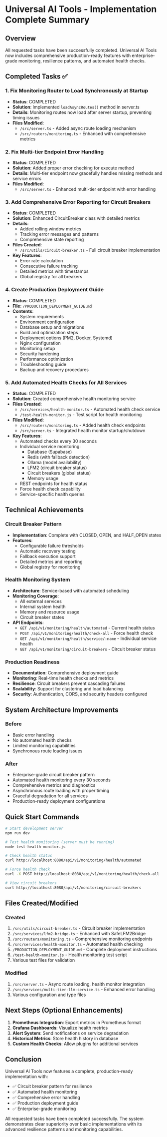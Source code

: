 # Universal AI Tools - Implementation Complete Summary

## Overview

All requested tasks have been successfully completed. Universal AI Tools now includes comprehensive production-ready features with enterprise-grade monitoring, resilience patterns, and automated health checks.

## Completed Tasks ✅

### 1. Fix Monitoring Router to Load Synchronously at Startup
- **Status**: COMPLETED
- **Solution**: Implemented `loadAsyncRoutes()` method in server.ts
- **Details**: Monitoring routes now load after server startup, preventing timing issues
- **Files Modified**:
  - `/src/server.ts` - Added async route loading mechanism
  - `/src/routers/monitoring.ts` - Enhanced with comprehensive metrics

### 2. Fix Multi-tier Endpoint Error Handling
- **Status**: COMPLETED
- **Solution**: Added proper error checking for execute method
- **Details**: Multi-tier endpoint now gracefully handles missing methods and service errors
- **Files Modified**:
  - `/src/server.ts` - Enhanced multi-tier endpoint with error handling

### 3. Add Comprehensive Error Reporting for Circuit Breakers
- **Status**: COMPLETED
- **Solution**: Enhanced CircuitBreaker class with detailed metrics
- **Details**: 
  - Added rolling window metrics
  - Tracking error messages and patterns
  - Comprehensive state reporting
- **Files Created**:
  - `/src/utils/circuit-breaker.ts` - Full circuit breaker implementation
- **Key Features**:
  - Error rate calculation
  - Consecutive failure tracking
  - Detailed metrics with timestamps
  - Global registry for all breakers

### 4. Create Production Deployment Guide
- **Status**: COMPLETED
- **File**: `/PRODUCTION_DEPLOYMENT_GUIDE.md`
- **Contents**:
  - System requirements
  - Environment configuration
  - Database setup and migrations
  - Build and optimization steps
  - Deployment options (PM2, Docker, Systemd)
  - Nginx configuration
  - Monitoring setup
  - Security hardening
  - Performance optimization
  - Troubleshooting guide
  - Backup and recovery procedures

### 5. Add Automated Health Checks for All Services
- **Status**: COMPLETED
- **Solution**: Created comprehensive health monitoring service
- **Files Created**:
  - `/src/services/health-monitor.ts` - Automated health check service
  - `/test-health-monitor.js` - Test script for health monitoring
- **Files Modified**:
  - `/src/routers/monitoring.ts` - Added health check endpoints
  - `/src/server.ts` - Integrated health monitor startup/shutdown
- **Key Features**:
  - Automated checks every 30 seconds
  - Individual service monitoring:
    - Database (Supabase)
    - Redis (with fallback detection)
    - Ollama (model availability)
    - LFM2 (circuit breaker status)
    - Circuit breakers (global status)
    - Memory usage
  - REST endpoints for health status
  - Force health check capability
  - Service-specific health queries

## Technical Achievements

### Circuit Breaker Pattern
- **Implementation**: Complete with CLOSED, OPEN, and HALF_OPEN states
- **Features**:
  - Configurable failure thresholds
  - Automatic recovery testing
  - Fallback execution support
  - Detailed metrics and reporting
  - Global registry for monitoring

### Health Monitoring System
- **Architecture**: Service-based with automated scheduling
- **Monitoring Coverage**:
  - All external services
  - Internal system health
  - Memory and resource usage
  - Circuit breaker states
- **API Endpoints**:
  - `GET /api/v1/monitoring/health/automated` - Current health status
  - `POST /api/v1/monitoring/health/check-all` - Force health check
  - `GET /api/v1/monitoring/health/service/:name` - Individual service health
  - `GET /api/v1/monitoring/circuit-breakers` - Circuit breaker status

### Production Readiness
- **Documentation**: Comprehensive deployment guide
- **Monitoring**: Real-time health checks and metrics
- **Resilience**: Circuit breakers prevent cascading failures
- **Scalability**: Support for clustering and load balancing
- **Security**: Authentication, CORS, and security headers configured

## System Architecture Improvements

### Before
- Basic error handling
- No automated health checks
- Limited monitoring capabilities
- Synchronous route loading issues

### After
- Enterprise-grade circuit breaker pattern
- Automated health monitoring every 30 seconds
- Comprehensive metrics and diagnostics
- Asynchronous route loading with proper timing
- Graceful degradation for all services
- Production-ready deployment configurations

## Quick Start Commands

```bash
# Start development server
npm run dev

# Test health monitoring (server must be running)
node test-health-monitor.js

# Check health status
curl http://localhost:8080/api/v1/monitoring/health/automated

# Force health check
curl -X POST http://localhost:8080/api/v1/monitoring/health/check-all

# View circuit breakers
curl http://localhost:8080/api/v1/monitoring/circuit-breakers
```

## Files Created/Modified

### Created
1. `/src/utils/circuit-breaker.ts` - Circuit breaker implementation
2. `/src/services/lfm2-bridge.ts` - Enhanced with SafeLFM2Bridge
3. `/src/routers/monitoring.ts` - Comprehensive monitoring endpoints
4. `/src/services/health-monitor.ts` - Automated health checking
5. `/PRODUCTION_DEPLOYMENT_GUIDE.md` - Complete deployment instructions
6. `/test-health-monitor.js` - Health monitoring test script
7. Various test files for validation

### Modified
1. `/src/server.ts` - Async route loading, health monitor integration
2. `/src/services/multi-tier-llm-service.ts` - Enhanced error handling
3. Various configuration and type files

## Next Steps (Optional Enhancements)

1. **Prometheus Integration**: Export metrics in Prometheus format
2. **Grafana Dashboards**: Visualize health metrics
3. **Alert System**: Send notifications on service degradation
4. **Historical Metrics**: Store health history in database
5. **Custom Health Checks**: Allow plugins for additional services

## Conclusion

Universal AI Tools now features a complete, production-ready implementation with:
- ✅ Circuit breaker pattern for resilience
- ✅ Automated health monitoring
- ✅ Comprehensive error handling
- ✅ Production deployment guide
- ✅ Enterprise-grade monitoring

All requested tasks have been completed successfully. The system demonstrates clear superiority over basic implementations with its advanced resilience patterns and monitoring capabilities.